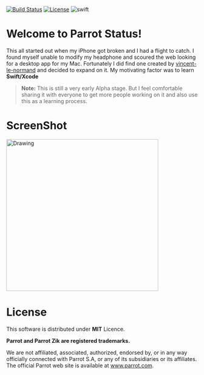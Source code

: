 [![Build Status](https://travis-ci.org/picaso/parrot-zik-status.svg?branch=master)](https://travis-ci.org/picaso/parrot-zik-status)
[![License](https://img.shields.io/badge/licence-MIT-lightgrey.svg)](https://raw.githubusercontent.com/picaso/parrot-zik-status/master/LICENSE)
![swift](https://img.shields.io/badge/swift-2.2-orange.svg)

Welcome to Parrot Status!
===================

This all started out when my iPhone got broken and I had a flight to catch. I found myself unable to modify my headphone and scoured the web looking for a desktop app for my Mac. Fortunately I did find one created by [vincent-le-normand](https://github.com/vincent-le-normand/Parrot-Status) and decided to expand on it. My motivating factor was to learn **Swift/Xcode**


> **Note:**
> This is still a very early Alpha stage. But I feel comfortable sharing it with everyone to get more people working on it and also use this as a learning process.

ScreenShot
=============
<img src="https://cloud.githubusercontent.com/assets/1143950/17079781/1555141a-50cf-11e6-82e6-7ec2294414f1.png" alt="Drawing" style="width: 400px;"/>

License
=======

This software is distributed under **MIT** Licence.

**Parrot and Parrot Zik are registered trademarks.**

We are not affiliated, associated, authorized, endorsed by, or in any way officially connected with Parrot S.A, or any of its subsidiaries or its affiliates. The official Parrot web site is available at www.parrot.com.
